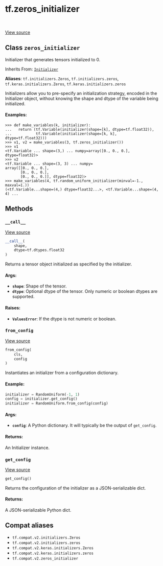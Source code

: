 <div itemscope itemtype="http://developers.google.com/ReferenceObject">
<meta itemprop="name" content="tf.zeros_initializer" />
<meta itemprop="path" content="Stable" />
<meta itemprop="property" content="__call__"/>
<meta itemprop="property" content="from_config"/>
<meta itemprop="property" content="get_config"/>
</div>

# tf.zeros_initializer

<!-- Insert buttons and diff -->

<table class="tfo-notebook-buttons tfo-api" align="left">
</table>

<a target="_blank" href="/code/stable/tensorflow/python/ops/init_ops_v2.py">View source</a>



## Class `zeros_initializer`

Initializer that generates tensors initialized to 0.

Inherits From: [`Initializer`](../tf/keras/initializers/Initializer.md)

**Aliases**: `tf.initializers.Zeros`, `tf.initializers.zeros`, `tf.keras.initializers.Zeros`, `tf.keras.initializers.zeros`

<!-- Placeholder for "Used in" -->

Initializers allow you to pre-specify an initialization strategy, encoded in
the Initializer object, without knowing the shape and dtype of the variable
being initialized.

#### Examples:



```
>>> def make_variables(k, initializer):
...   return (tf.Variable(initializer(shape=[k], dtype=tf.float32)),
...           tf.Variable(initializer(shape=[k, k], dtype=tf.float32)))
>>> v1, v2 = make_variables(3, tf.zeros_initializer())
>>> v1
<tf.Variable ... shape=(3,) ... numpy=array([0., 0., 0.], dtype=float32)>
>>> v2
<tf.Variable ... shape=(3, 3) ... numpy=
array([[0., 0., 0.],
       [0., 0., 0.],
       [0., 0., 0.]], dtype=float32)>
>>> make_variables(4, tf.random_uniform_initializer(minval=-1., maxval=1.))
(<tf.Variable...shape=(4,) dtype=float32...>, <tf.Variable...shape=(4, 4) ...
```

## Methods

<h3 id="__call__"><code>__call__</code></h3>

<a target="_blank" href="/code/stable/tensorflow/python/ops/init_ops_v2.py">View source</a>

``` python
__call__(
    shape,
    dtype=tf.dtypes.float32
)
```

Returns a tensor object initialized as specified by the initializer.


#### Args:


* <b>`shape`</b>: Shape of the tensor.
* <b>`dtype`</b>: Optional dtype of the tensor. Only numeric or boolean dtypes are
 supported.


#### Raises:


* <b>`ValuesError`</b>: If the dtype is not numeric or boolean.

<h3 id="from_config"><code>from_config</code></h3>

<a target="_blank" href="/code/stable/tensorflow/python/ops/init_ops_v2.py">View source</a>

``` python
from_config(
    cls,
    config
)
```

Instantiates an initializer from a configuration dictionary.


#### Example:



```python
initializer = RandomUniform(-1, 1)
config = initializer.get_config()
initializer = RandomUniform.from_config(config)
```

#### Args:


* <b>`config`</b>: A Python dictionary.
  It will typically be the output of `get_config`.


#### Returns:

An Initializer instance.


<h3 id="get_config"><code>get_config</code></h3>

<a target="_blank" href="/code/stable/tensorflow/python/ops/init_ops_v2.py">View source</a>

``` python
get_config()
```

Returns the configuration of the initializer as a JSON-serializable dict.


#### Returns:

A JSON-serializable Python dict.






## Compat aliases

* `tf.compat.v2.initializers.Zeros`
* `tf.compat.v2.initializers.zeros`
* `tf.compat.v2.keras.initializers.Zeros`
* `tf.compat.v2.keras.initializers.zeros`
* `tf.compat.v2.zeros_initializer`

